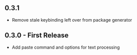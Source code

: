 ## 0.3.1
- Remove stale keybinding left over from package generator

## 0.3.0 - First Release
- Add paste command and options for text processing
